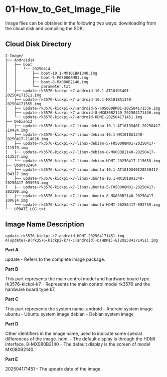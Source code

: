 # 01-How_to_Get_Image_File

Image files can be obtained in the following two ways: downloading from the cloud disk and compiling the SDK.



## Cloud Disk Directory

```
2-Image/
├── Android14
│   ├── boot
│   │   └── 20250414
│   │       ├── boot-10.1-MX101BA1340.img
│   │       ├── boot-5-F050008M01.img
│   │       ├── boot-8-MX080B2140.img
│   │       └── parameter.txt
│   ├── update-rk3576-kickpi-k7-android-10.1-AT101DS40I-202504171511.img
│   ├── update-rk3576-kickpi-k7-android-10.1-MX101BA1340-202504171555.img
│   ├── update-rk3576-kickpi-k7-android-5-F050008M01-202504171536.img
│   ├── update-rk3576-kickpi-k7-android-8-MX080B2140-202504171436.img
│   └── update-rk3576-kickpi-k7-android-HDMI-202504171451.img
├── Debian12
│   ├── update-rk3576-kickpi-k7-linux-debian-10.1-AT101DS40I-20250417-110424.img
│   ├── update-rk3576-kickpi-k7-linux-debian-10.1-MX101BA1340-20250417-114626.img
│   ├── update-rk3576-kickpi-k7-linux-debian-5-F050008M01-20250417-111519.img
│   ├── update-rk3576-kickpi-k7-linux-debian-8-MX080B2140-20250417-113537.img
│   └── update-rk3576-kickpi-k7-linux-debian-HDMI-20250417-115658.img
├── Ubuntu2404
│   ├── update-rk3576-kickpi-k7-linux-ubuntu-10.1-AT101DS40I20250417-104317.img
│   ├── update-rk3576-kickpi-k7-linux-ubuntu-10.1-MX101BA1340-20250417-093953.img
│   ├── update-rk3576-kickpi-k7-linux-ubuntu-5-F050008M01-20250417-102300.img
│   ├── update-rk3576-kickpi-k7-linux-ubuntu-8-MX080B2140-20250417-100614.img
│   └── update-rk3576-kickpi-k7-linux-ubuntu-HDMI-20250417-092759.img
└── UPDATE_LOG.txt
```

## Image Name Description

```
update-rk3576-kickpi-k7-android-HDMI-202504171451.img
A(update)-B(rk3576-kickpi-k7)-C(android)-D(HDMI)-E(202504171451).img
```

**Part A**

update - Refers to the complete image package.

**Part B**

This part represents the main control model and hardware board type.
rk3576-kickpi-k7 - Represents the main control model rk3576 and the hardware board type k7.

**Part C**

This part represents the system name.
android - Android system image
ubuntu - Ubuntu system image
debian - Debian system image

**Part D**

Other identifiers in the image name, used to indicate some special differences of the image.
hdmi - The default display is through the HDMI interface.
8-MX080B2140 - The default display is the screen of model MX080B2140.

**Part E**

202504171451 - The update date of the image.